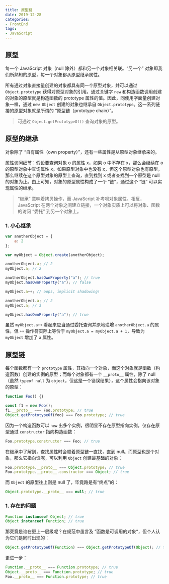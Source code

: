 ```yaml
---
title: 原型链
date: 2019-12-28
categories:
- FrontEnd
tags:
- JavaScript
---
```


## 原型

每一个 JavaScript 对象（null 除外）都和另一个对象相关联。“另一个” 对象即我们所熟知的原型，每一个对象都从原型继承属性。

所有通过对象直接量创建的对象都具有同一个原型对象，并可以通过 `Object.prototype` 获得对原型对象的引用。通过关键字 `new` 和构造函数调用创建的对象的原型就是构造函数的 prototype 属性的值。因此，同使用字面量创建对象一样，通过 `new Object` 创建的对象也继承自 `Object.prototype`。这一系列链接的原型对象就是所谓的 “原型链（prototype chain）”。

> 可通过 `Object.getPrototypeOf()` 查询对象的原型。

## 原型的继承

对象除了 “自有属性（own property）”，还有一些属性是从原型对象继承来的。

属性访问细节：假设要查询对象 o 的属性 x，如果 o 中不存在 x，那么会继续在 o 的原型对象中查询属性 x。如果原型对象中也没有 x，但这个原型对象也有原型，那么继续在这个原型对象的原型上查询，直到找到 x 或者查找到一个原型是 null 的对象为止。由上可知，对象的原型属性构成了一个 “链”，通过这个 “链” 可以实现属性的继承。

> “继承” 意味着拷贝操作，而 JavaScript 补考呗对象属性。相反，JavaScript 在两个对象之间建立链接，一个对象实质上可以将对象、函数的访问 “委托” 到另一个对象上。

### 1. 小心继承

```js
var anotherObject = {
	a: 2
};

var myObject = Object.create(anotherObject);

anotherObject.a; // 2
myObject.a; // 2

anotherObject.hasOwnProperty("a"); // true
myObject.hasOwnProperty("a"); // false

myObject.a++; // oops, implicit shadowing!

anotherObject.a; // 2
myObject.a; // 3

myObject.hasOwnProperty("a"); // true
```

虽然 `myObject.a++` 看起来应当通过委托查询并原地递增 `anotherObject.a` 的属性，但 `++` 操作符实际上等价于 `myObject.a = myObject.a + 1`，导致为 `myObject` 增加了 `a` 属性。



## 原型链

每个函数都有一个 `prototype` 属性，其指向一个对象，而这个对象就是函数（构造函数）创建的实例的原型；而每个对象都有一个 `__proto__` 属性，除了 null（虽然 `typeof null` 为 `object`，但这是一个错误结果），这个属性会指向该对象的原型：

```js
function Foo() {}

const f1 = new Foo();
f1.__proto__ === Foo.prototype; // true
Object.getPrototypeOf(foo) === Foo.prototype; // true
```

因为一个构造函数可以 `new` 出多个实例，很明显不存在原型指向实例，仅存在原型通过 `constructor` 指向构造函数：

```js
Foo.prototype.constructor === Foo; // true
```

在继承中了解到，查找属性时会顺着原型链一直找，直到 null。而原型也是个对象，那么它指向谁呢，可以利用 `Object` 创建最基础的对象：

```js
Foo.prototype.__proto__ === Object.prototype; // true
Foo.prototype.__proto__.constructor === Object; // true
```

而 `Object` 的原型往上则是 null 了，毕竟路是有“终点”的：

```js
Object.prototype.__proto__ === null; // true
```

<!-- <img :src="$withBase('/frontend/javascript/prototype-chains.jpg')" alt="prototype-chains"> -->

### 1. 存在的问题

```js
Function instanceof Object; // true
Object instanceof Function; // true
```

那究竟是谁在更上一层级呢？在规范中虽言及 ”函数是可调用的对象“，但个人认为它们是同时出现的：

```js
Object.getPrototypeOf(Function) === Object.getPrototypeOf(Object); // true
```

更进一步：

```js
Function.__proto__ === Function.prototype; // true
Object.__proto__ === Function.prototype; // true
Foo.__proto__ === Function.prototype; // true
```

<!-- <img :src="$withBase('/frontend/javascript/prototype-chains-function.jpg')" alt="prototype-chains-function"> -->

